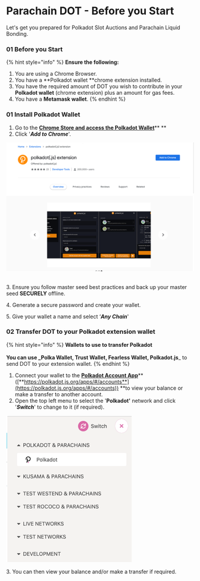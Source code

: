 # Parachain DOT - Before you Start

Let's get you prepared for Polkadot Slot Auctions and Parachain Liquid Bonding.

### 01 **Before you Start**

{% hint style="info" %}
**Ensure the following:**

1. You are using a Chrome Browser.
2. You have a \*\*Polkadot wallet \*\*chrome extension installed.
3. You have the required amount of DOT you wish to contribute in your **Polkadot wallet** (chrome extension) plus an amount for gas fees.
4. You have a **Metamask wallet**.
{% endhint %}

### 01 Install Polkadot Wallet

1. Go to the [**Chrome Store and access the Polkadot Wallet**](https://chrome.google.com/webstore/detail/polkadot%7Bjs%7D-extension/mopnmbcafieddcagagdcbnhejhlodfdd)\*\* \*\*
2. Click '_**Add to Chrome**_'.

![](<../../../.gitbook/assets/image (7).png>)

\
3\. Ensure you follow master seed best practices and back up your master seed **SECURELY** offline.

4\. Generate a secure password and create your wallet.

5\. Give your wallet a name and select ‘_**Any Chain**_'‌

### 02 Transfer DOT to your Polkadot extension wallet <a href="#02-transfer-ksm-to-your-polkadot-extension-wallet" id="02-transfer-ksm-to-your-polkadot-extension-wallet"></a>

{% hint style="info" %}
**Wallets to use to transfer Polkadot**\
\
**You can use \_Polka Wallet, Trust Wallet, Fearless Wallet, Polkadot.js**\_ to send DOT to your extension wallet.
{% endhint %}

1. Connect your wallet to the [**Polkadot Account App**](https://polkadot.js.org/apps/#/accounts)\*\* ([**https://polkadot.js.org/apps/#/accounts**](https://polkadot.js.org/apps/#/accounts)) \*\*to view your balance or make a transfer to another account.
2. Open the top left menu to select the '**Polkadot'** network and click '_**Switch**_' to change to it (if required).

![](<../../../.gitbook/assets/Screenshot 2021-11-02 at 13.30.23.png>)

3\. You can then view your balance and/or make a transfer if required.
